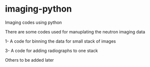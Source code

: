 # imaging-python
Imaging codes using python

There are some codes used for manuplating the neutron imaging data

1- A code for binning the data for small stack of images

3- A code for adding radiographs to one stack

Others to be added later
